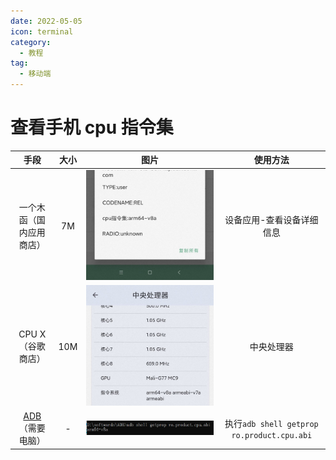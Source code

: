 ```yaml
---
date: 2022-05-05
icon: terminal
category:
  - 教程
tag:
  - 移动端
---
```


# 查看手机 cpu 指令集

<!-- prettier-ignore -->
|手段|大小|图片|使用方法|
| :-: | :-: | :-: | :-: |
|一个木函（国内应用商店）|7M|![一个木函](/images/articles/Android_ISA/yigemuhan.jpg)|设备应用-查看设备详细信息|
|CPU X（谷歌商店）|10M|![CPU X](/images/articles/Android_ISA/cpux.jpg)|中央处理器|
|[ADB](./adb.md)（需要电脑）|-|![ADB](/images/articles/Android_ISA/adb.png)|执行`adb shell getprop ro.product.cpu.abi`|

<style lang="scss" scoped>
table {
  max-width: 100%; /* 限制表格最大宽度 */
  overflow-x: auto; /* 必要时出现横向滚动条 */
  border-collapse: collapse; /* 可选，使表格边框更整洁 */
}

td {
  max-width: 100%; /* 限制单元格最大宽度 */
}

td img {
  max-width: 100%; /* 图片最大宽度不超过容器 */
  height: auto; /* 保持宽高比 */
  object-fit: contain; /* 保持图片比例 */
  
  /* 设置图片最小尺寸为原始尺寸的50% */
  /* 注意：这里需要知道原始尺寸或使用其他方式定义"50%" */
  min-width: 50%; /* 或者使用固定像素值如 min-width: 150px; */
  min-height: auto; /* 保持比例 */
}
</style>
